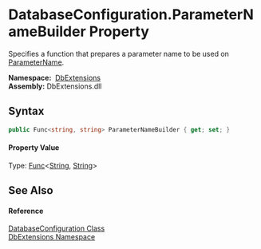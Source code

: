 DatabaseConfiguration.ParameterNameBuilder Property
===================================================
Specifies a function that prepares a parameter name to be used on [ParameterName][1].

  **Namespace:**  [DbExtensions][2]  
  **Assembly:** DbExtensions.dll

Syntax
------

```csharp
public Func<string, string> ParameterNameBuilder { get; set; }
```

#### Property Value
Type: [Func][3]&lt;[String][4], [String][4]>

See Also
--------

#### Reference
[DatabaseConfiguration Class][5]  
[DbExtensions Namespace][2]  

[1]: http://msdn.microsoft.com/en-us/library/109h62zs
[2]: ../README.md
[3]: http://msdn.microsoft.com/en-us/library/bb549151
[4]: http://msdn.microsoft.com/en-us/library/s1wwdcbf
[5]: README.md